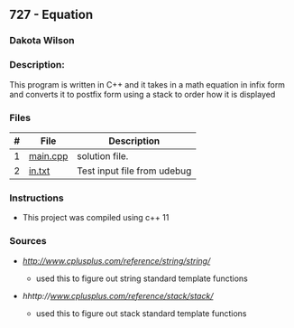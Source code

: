 ## 727 - Equation
### Dakota Wilson 
### Description:

This program is written in C++ and it takes in a math equation in infix form and converts it to postfix form using a stack to order how it is displayed 

### Files

|   #   | File                       | Description                                                |
| :---: | -------------------------- | ---------------------------------------------------------- |
|   1   | [main.cpp](./main.cpp)     | solution file.                                             |
|   2   | [in.txt](./in.txt)         | Test input file from udebug                                |

### Instructions

- This project was compiled using c++ 11

### Sources

- *http://www.cplusplus.com/reference/string/string/*
    - used this to figure out string standard template functions

- *hhttp://www.cplusplus.com/reference/stack/stack/*
    - used this to figure out stack standard template functions